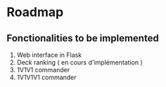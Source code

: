 # Roadmap

## Fonctionalities to be implemented
1. Web interface in Flask
2. Deck ranking ( en cours d'implémentation )
3. 1V1V1 commander
4. 1V1V1V1 commander
